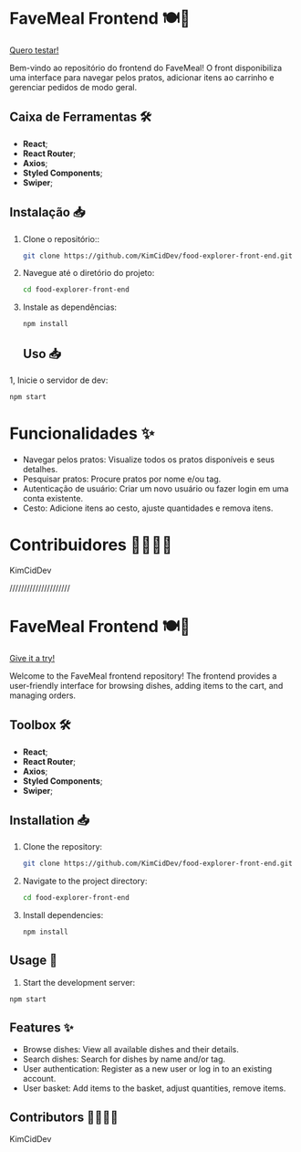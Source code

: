 # FaveMeal Frontend 🍽️🚀

[Quero testar!](https://favemeal.netlify.app/)

Bem-vindo ao repositório do frontend do FaveMeal! O front disponibiliza uma interface para navegar pelos pratos, adicionar itens ao carrinho e gerenciar pedidos de modo geral.

## Caixa de Ferramentas 🛠️

- **React**;
- **React Router**;
- **Axios**;
- **Styled Components**;
- **Swiper**;

## Instalação 📥

1. Clone o repositório::

   ```bash
   git clone https://github.com/KimCidDev/food-explorer-front-end.git
   ```

2. Navegue até o diretório do projeto:

   ```bash
   cd food-explorer-front-end
   ```

3. Instale as dependências:

   ```bash
   npm install
   ```

   ## Uso 📥

1, Inicie o servidor de dev:

```bash
npm start
```

# Funcionalidades ✨

- Navegar pelos pratos: Visualize todos os pratos disponíveis e seus detalhes.
- Pesquisar pratos: Procure pratos por nome e/ou tag.
- Autenticação de usuário: Criar um novo usuário ou fazer login em uma conta existente.
- Cesto: Adicione itens ao cesto, ajuste quantidades e remova itens.

# Contribuidores 👩‍💻👨‍💻

KimCidDev

/////////////////////

# FaveMeal Frontend 🍽️🚀

[Give it a try!](https://favemeal.netlify.app/)

Welcome to the FaveMeal frontend repository! The frontend provides a user-friendly interface for browsing dishes, adding items to the cart, and managing orders.

## Toolbox 🛠️

- **React**;
- **React Router**;
- **Axios**;
- **Styled Components**;
- **Swiper**;

## Installation 📥

1. Clone the repository:

   ```bash
   git clone https://github.com/KimCidDev/food-explorer-front-end.git
   ```

2. Navigate to the project directory:

   ```bash
   cd food-explorer-front-end
   ```

3. Install dependencies:

   ```bash
   npm install
   ```

## Usage 🚀

1. Start the development server:

```bash
npm start
```

## Features ✨

- Browse dishes: View all available dishes and their details.
- Search dishes: Search for dishes by name and/or tag.
- User authentication: Register as a new user or log in to an existing account.
- User basket: Add items to the basket, adjust quantities, remove items.

## Contributors 👩‍💻👨‍💻

KimCidDev
